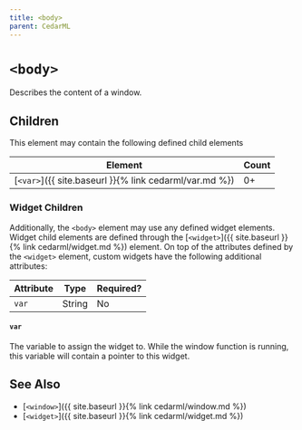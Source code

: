 ```yaml
---
title: <body>
parent: CedarML
---
```

# `<body>`
Describes the content of a window.

## Children
This element may contain the following defined child elements

| Element                                                | Count |
|--------------------------------------------------------|-------|
| [`<var>`]({{ site.baseurl }}{% link cedarml/var.md %}) | 0+    |



### Widget Children

Additionally, the `<body>` element may use any defined widget elements. Widget
child elements are defined through the
[`<widget>`]({{ site.baseurl }}{% link cedarml/widget.md %}) element. On top
of the attributes defined by the `<widget>` element, custom widgets have the
following additional attributes:

| Attribute | Type     | Required? |
|-----------|----------|-----------|
| `var`     | String   | No        |

#### `var`
The variable to assign the widget to. While the window function is running,
this variable will contain a pointer to this widget.

## See Also
- [`<window>`]({{ site.baseurl }}{% link cedarml/window.md %})
- [`<widget>`]({{ site.baseurl }}{% link cedarml/widget.md %})
